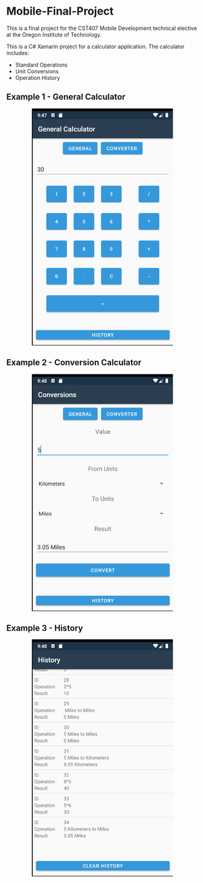 # Mobile-Final-Project
This is a final project for the CST407 Mobile Development technical elective at the Oregon Institute of Technology.

This is a C# Xamarin project for a calculator application. The calculator includes:
* Standard Operations
* Unit Conversions
* Operation History

## Example 1 - General Calculator
<p align="center">
  <img src="https://github.com/themorgander/Mobile-Final-Project/blob/main/Images/Example_1.png?raw=true"/>
</p>

## Example 2 - Conversion Calculator
<p align="center">
  <img src="https://github.com/themorgander/Mobile-Final-Project/blob/main/Images/Example_2.png?raw=true"/>
</p>

## Example 3 - History
<p align="center">
  <img src="https://github.com/themorgander/Mobile-Final-Project/blob/main/Images/Example_3.png?raw=true"/>
</p>

